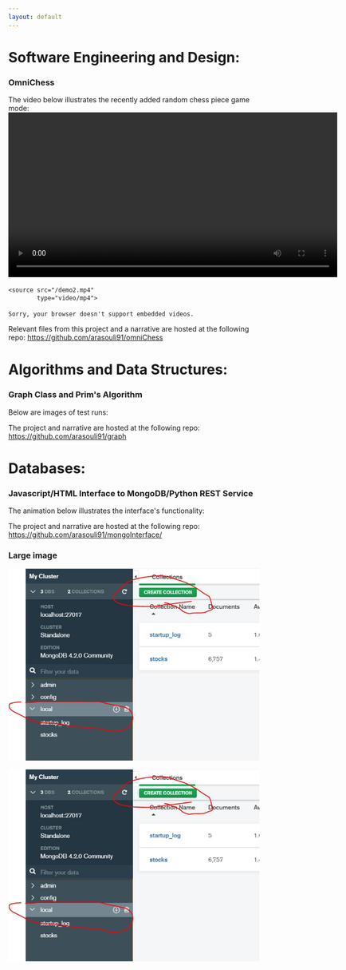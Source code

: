 ```yaml
---
layout: default
---
```



# Software Engineering and Design:
### OmniChess
The video below illustrates the recently added random chess piece game mode:
<video controls width="660">

    <source src="/demo2.mp4"
            type="video/mp4">

    Sorry, your browser doesn't support embedded videos.
</video>

Relevant files from this project and a narrative are hosted at the following repo:
https://github.com/arasouli91/omniChess


# Algorithms and Data Structures:
### Graph Class and Prim's Algorithm
Below are images of test runs:


The project and narrative are hosted at the following repo:
https://github.com/arasouli91/graph


# Databases:
### Javascript/HTML Interface to MongoDB/Python REST Service
The animation below illustrates the interface's functionality:

The project and narrative are hosted at the following repo:
https://github.com/arasouli91/mongoInterface/



### Large image

![Branching](./Capture.jpg)

<img src="https://github.com/arasouli91/arasouli91.github.io/blob/master/Capture.JPG">
